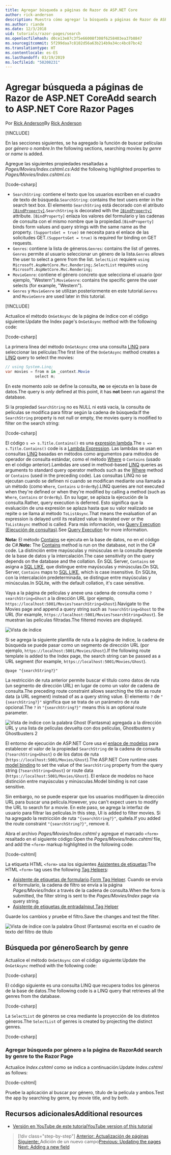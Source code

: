 ```yaml
---
title: Agregar búsqueda a páginas de Razor de ASP.NET Core
author: rick-anderson
description: Muestra cómo agregar la búsqueda a páginas de Razor de ASP.NET Core
ms.author: riande
ms.date: 12/3/2018
uid: tutorials/razor-pages/search
ms.openlocfilehash: d0ce13e87c3f5e66008f308f6258403ea37b8847
ms.sourcegitcommit: 5f299daa7c8102d56a63b214b9a34cc4bc87bc42
ms.translationtype: HT
ms.contentlocale: es-ES
ms.lasthandoff: 03/19/2019
ms.locfileid: "58208231"
---
```

# <a name="add-search-to-aspnet-core-razor-pages"></a><span data-ttu-id="5f522-103">Agregar búsqueda a páginas de Razor de ASP.NET Core</span><span class="sxs-lookup"><span data-stu-id="5f522-103">Add search to ASP.NET Core Razor Pages</span></span>

<span data-ttu-id="5f522-104">Por [Rick Anderson](https://twitter.com/RickAndMSFT)</span><span class="sxs-lookup"><span data-stu-id="5f522-104">By [Rick Anderson](https://twitter.com/RickAndMSFT)</span></span>

[!INCLUDE[](~/includes/rp/download.md)]

<span data-ttu-id="5f522-105">En las secciones siguientes, se ha agregado la función de buscar películas por *género* o *nombre*.</span><span class="sxs-lookup"><span data-stu-id="5f522-105">In the following sections, searching movies by *genre* or *name* is added.</span></span>

<span data-ttu-id="5f522-106">Agregue las siguientes propiedades resaltadas a *Pages/Movies/Index.cshtml.cs*:</span><span class="sxs-lookup"><span data-stu-id="5f522-106">Add the following highlighted properties to *Pages/Movies/Index.cshtml.cs*:</span></span>

[!code-csharp[](razor-pages-start/sample/RazorPagesMovie22/Pages/Movies/Index.cshtml.cs?name=snippet_newProps&highlight=11-999)]

* <span data-ttu-id="5f522-107">`SearchString`: contiene el texto que los usuarios escriben en el cuadro de texto de búsqueda.</span><span class="sxs-lookup"><span data-stu-id="5f522-107">`SearchString`: contains the text users enter in the search text box.</span></span> <span data-ttu-id="5f522-108">El elemento `SearchString` está decorado con el atributo [`[BindProperty]`](/dotnet/api/microsoft.aspnetcore.mvc.bindpropertyattribute).</span><span class="sxs-lookup"><span data-stu-id="5f522-108">`SearchString` is decorated with the [`[BindProperty]`](/dotnet/api/microsoft.aspnetcore.mvc.bindpropertyattribute) attribute.</span></span> <span data-ttu-id="5f522-109">`[BindProperty]` enlaza los valores del formulario y las cadenas de consulta con el mismo nombre que la propiedad.</span><span class="sxs-lookup"><span data-stu-id="5f522-109">`[BindProperty]` binds form values and query strings with the same name as the property.</span></span> <span data-ttu-id="5f522-110">`(SupportsGet = true)` se necesita para el enlace de las solicitudes GET.</span><span class="sxs-lookup"><span data-stu-id="5f522-110">`(SupportsGet = true)` is required for binding on GET requests.</span></span>
* <span data-ttu-id="5f522-111">`Genres`: contiene la lista de géneros.</span><span class="sxs-lookup"><span data-stu-id="5f522-111">`Genres`: contains the list of genres.</span></span> <span data-ttu-id="5f522-112">`Genres` permite al usuario seleccionar un género de la lista.</span><span class="sxs-lookup"><span data-stu-id="5f522-112">`Genres` allows the user to select a genre from the list.</span></span> <span data-ttu-id="5f522-113">`SelectList` requiere `using Microsoft.AspNetCore.Mvc.Rendering;`.</span><span class="sxs-lookup"><span data-stu-id="5f522-113">`SelectList` requires `using Microsoft.AspNetCore.Mvc.Rendering;`</span></span>
* <span data-ttu-id="5f522-114">`MovieGenre`: contiene el género concreto que selecciona el usuario (por ejemplo, "Western").</span><span class="sxs-lookup"><span data-stu-id="5f522-114">`MovieGenre`: contains the specific genre the user selects (for example, "Western").</span></span>
* <span data-ttu-id="5f522-115">`Genres` y `MovieGenre` se utilizan posteriormente en este tutorial.</span><span class="sxs-lookup"><span data-stu-id="5f522-115">`Genres` and `MovieGenre` are used later in this tutorial.</span></span>

[!INCLUDE[](~/includes/bind-get.md)]

<span data-ttu-id="5f522-116">Actualice el método `OnGetAsync` de la página de índice con el código siguiente:</span><span class="sxs-lookup"><span data-stu-id="5f522-116">Update the Index page's `OnGetAsync` method with the following code:</span></span>

[!code-csharp[](razor-pages-start/sample/RazorPagesMovie22/Pages/Movies/Index.cshtml.cs?name=snippet_1stSearch)]

<span data-ttu-id="5f522-117">La primera línea del método `OnGetAsync` crea una consulta [LINQ](/dotnet/csharp/programming-guide/concepts/linq/) para seleccionar las películas:</span><span class="sxs-lookup"><span data-stu-id="5f522-117">The first line of the `OnGetAsync` method creates a [LINQ](/dotnet/csharp/programming-guide/concepts/linq/) query to select the movies:</span></span>

```csharp
// using System.Linq;
var movies = from m in _context.Movie
             select m;
```

<span data-ttu-id="5f522-118">En este momento *solo* se define la consulta, **no** se ejecuta en la base de datos.</span><span class="sxs-lookup"><span data-stu-id="5f522-118">The query is *only* defined at this point, it has **not** been run against the database.</span></span>

<span data-ttu-id="5f522-119">Si la propiedad `SearchString` no es NULL ni está vacía, la consulta de películas se modifica para filtrar según la cadena de búsqueda:</span><span class="sxs-lookup"><span data-stu-id="5f522-119">If the `SearchString` property is not null or empty, the movies query is modified to filter on the search string:</span></span>

[!code-csharp[](razor-pages-start/sample/RazorPagesMovie22/Pages/Movies/Index.cshtml.cs?name=snippet_SearchNull)]

<span data-ttu-id="5f522-120">El código `s => s.Title.Contains()` es una [expresión lambda](/dotnet/csharp/programming-guide/statements-expressions-operators/lambda-expressions).</span><span class="sxs-lookup"><span data-stu-id="5f522-120">The `s => s.Title.Contains()` code is a [Lambda Expression](/dotnet/csharp/programming-guide/statements-expressions-operators/lambda-expressions).</span></span> <span data-ttu-id="5f522-121">Las lambdas se usan en consultas [LINQ](/dotnet/csharp/programming-guide/concepts/linq/) basadas en métodos como argumentos para métodos de operador de consulta estándar, como el método [Where](/dotnet/csharp/programming-guide/concepts/linq/query-syntax-and-method-syntax-in-linq) o `Contains` (usado en el código anterior).</span><span class="sxs-lookup"><span data-stu-id="5f522-121">Lambdas are used in method-based [LINQ](/dotnet/csharp/programming-guide/concepts/linq/) queries as arguments to standard query operator methods such as the [Where](/dotnet/csharp/programming-guide/concepts/linq/query-syntax-and-method-syntax-in-linq) method or `Contains` (used in the preceding code).</span></span> <span data-ttu-id="5f522-122">Las consultas LINQ no se ejecutan cuando se definen ni cuando se modifican mediante una llamada a un método (como `Where`, `Contains` u `OrderBy`).</span><span class="sxs-lookup"><span data-stu-id="5f522-122">LINQ queries are not executed when they're defined or when they're modified by calling a method (such as `Where`, `Contains`  or `OrderBy`).</span></span> <span data-ttu-id="5f522-123">En su lugar, se aplaza la ejecución de la consulta.</span><span class="sxs-lookup"><span data-stu-id="5f522-123">Rather, query execution is deferred.</span></span> <span data-ttu-id="5f522-124">Esto significa que la evaluación de una expresión se aplaza hasta que su valor realizado se repite o se llama al método `ToListAsync`.</span><span class="sxs-lookup"><span data-stu-id="5f522-124">That means the evaluation of an expression is delayed until its realized value is iterated over or the `ToListAsync` method is called.</span></span> <span data-ttu-id="5f522-125">Para más información, vea [Query Execution (Ejecución de consultas)](/dotnet/framework/data/adonet/ef/language-reference/query-execution).</span><span class="sxs-lookup"><span data-stu-id="5f522-125">See [Query Execution](/dotnet/framework/data/adonet/ef/language-reference/query-execution) for more information.</span></span>

<span data-ttu-id="5f522-126">**Nota:** El método [Contains](/dotnet/api/system.data.objects.dataclasses.entitycollection-1.contains) se ejecuta en la base de datos, no en el código de C#.</span><span class="sxs-lookup"><span data-stu-id="5f522-126">**Note:** The [Contains](/dotnet/api/system.data.objects.dataclasses.entitycollection-1.contains) method is run on the database, not in the C# code.</span></span> <span data-ttu-id="5f522-127">La distinción entre mayúsculas y minúsculas en la consulta depende de la base de datos y la intercalación.</span><span class="sxs-lookup"><span data-stu-id="5f522-127">The case sensitivity on the query depends on the database and the collation.</span></span> <span data-ttu-id="5f522-128">En SQL Server, `Contains` se asigna a [SQL LIKE](/sql/t-sql/language-elements/like-transact-sql), que distingue entre mayúsculas y minúsculas.</span><span class="sxs-lookup"><span data-stu-id="5f522-128">On SQL Server, `Contains` maps to [SQL LIKE](/sql/t-sql/language-elements/like-transact-sql), which is case insensitive.</span></span> <span data-ttu-id="5f522-129">En SQLite, con la intercalación predeterminada, se distingue entre mayúsculas y minúsculas.</span><span class="sxs-lookup"><span data-stu-id="5f522-129">In SQLite, with the default collation, it's case sensitive.</span></span>

<span data-ttu-id="5f522-130">Vaya a la página de películas y anexe una cadena de consulta como `?searchString=Ghost` a la dirección URL (por ejemplo, `https://localhost:5001/Movies?searchString=Ghost`).</span><span class="sxs-lookup"><span data-stu-id="5f522-130">Navigate to the Movies page and append a query string such as `?searchString=Ghost` to the URL (for example, `https://localhost:5001/Movies?searchString=Ghost`).</span></span> <span data-ttu-id="5f522-131">Se muestran las películas filtradas.</span><span class="sxs-lookup"><span data-stu-id="5f522-131">The filtered movies are displayed.</span></span>

![Vista de índice](search/_static/ghost.png)

<span data-ttu-id="5f522-133">Si se agrega la siguiente plantilla de ruta a la página de índice, la cadena de búsqueda se puede pasar como un segmento de dirección URL (por ejemplo, `https://localhost:5001/Movies/Ghost`).</span><span class="sxs-lookup"><span data-stu-id="5f522-133">If the following route template is added to the Index page, the search string can be passed as a URL segment (for example, `https://localhost:5001/Movies/Ghost`).</span></span>

```cshtml
@page "{searchString?}"
```

<span data-ttu-id="5f522-134">La restricción de ruta anterior permite buscar el título como datos de ruta (un segmento de dirección URL) en lugar de como un valor de cadena de consulta.</span><span class="sxs-lookup"><span data-stu-id="5f522-134">The preceding route constraint allows searching the title as route data (a URL segment) instead of as a query string value.</span></span>  <span data-ttu-id="5f522-135">El elemento `?` de `"{searchString?}"` significa que se trata de un parámetro de ruta opcional.</span><span class="sxs-lookup"><span data-stu-id="5f522-135">The `?` in `"{searchString?}"` means this is an optional route parameter.</span></span>

![Vista de índice con la palabra Ghost (Fantasma) agregada a la dirección URL y una lista de películas devuelta con dos películas, Ghostbusters y Ghostbusters 2](search/_static/g2.png)

<span data-ttu-id="5f522-137">El entorno de ejecución de ASP.NET Core usa el [enlace de modelos](xref:mvc/models/model-binding) para establecer el valor de la propiedad `SearchString` de la cadena de consulta (`?searchString=Ghost`) o de los datos de ruta (`https://localhost:5001/Movies/Ghost`).</span><span class="sxs-lookup"><span data-stu-id="5f522-137">The ASP.NET Core runtime uses [model binding](xref:mvc/models/model-binding) to set the value of the `SearchString` property from the query string (`?searchString=Ghost`) or route data (`https://localhost:5001/Movies/Ghost`).</span></span> <span data-ttu-id="5f522-138">El enlace de modelos no hace distinción entre mayúsculas y minúsculas.</span><span class="sxs-lookup"><span data-stu-id="5f522-138">Model binding is not case sensitive.</span></span>

<span data-ttu-id="5f522-139">Sin embargo, no se puede esperar que los usuarios modifiquen la dirección URL para buscar una película.</span><span class="sxs-lookup"><span data-stu-id="5f522-139">However, you can't expect users to modify the URL to search for a movie.</span></span> <span data-ttu-id="5f522-140">En este paso, se agrega la interfaz de usuario para filtrar las películas.</span><span class="sxs-lookup"><span data-stu-id="5f522-140">In this step, UI is added to filter movies.</span></span> <span data-ttu-id="5f522-141">Si ha agregado la restricción de ruta `"{searchString?}"`, quítela.</span><span class="sxs-lookup"><span data-stu-id="5f522-141">If you added the route constraint `"{searchString?}"`, remove it.</span></span>

<span data-ttu-id="5f522-142">Abra el archivo *Pages/Movies/Index.cshtml* y agregue el marcado `<form>` resaltado en el siguiente código:</span><span class="sxs-lookup"><span data-stu-id="5f522-142">Open the *Pages/Movies/Index.cshtml* file, and add the `<form>` markup highlighted in the following code:</span></span>

[!code-cshtml[](razor-pages-start/sample/RazorPagesMovie22/Pages/Movies/Index2.cshtml?highlight=14-19&range=1-22)]

<span data-ttu-id="5f522-143">La etiqueta HTML `<form>` usa los siguientes [Asistentes de etiquetas](xref:mvc/views/tag-helpers/intro):</span><span class="sxs-lookup"><span data-stu-id="5f522-143">The HTML `<form>` tag uses the following [Tag Helpers](xref:mvc/views/tag-helpers/intro):</span></span>

* <span data-ttu-id="5f522-144">[Asistente de etiquetas de formulario](xref:mvc/views/working-with-forms#the-form-tag-helper).</span><span class="sxs-lookup"><span data-stu-id="5f522-144">[Form Tag Helper](xref:mvc/views/working-with-forms#the-form-tag-helper).</span></span> <span data-ttu-id="5f522-145">Cuando se envía el formulario, la cadena de filtro se envía a la página *Pages/Movies/Index* a través de la cadena de consulta.</span><span class="sxs-lookup"><span data-stu-id="5f522-145">When the form is submitted, the filter string is sent to the *Pages/Movies/Index* page via query string.</span></span>
* [<span data-ttu-id="5f522-146">Asistente de etiquetas de entrada</span><span class="sxs-lookup"><span data-stu-id="5f522-146">Input Tag Helper</span></span>](xref:mvc/views/working-with-forms#the-input-tag-helper)

<span data-ttu-id="5f522-147">Guarde los cambios y pruebe el filtro.</span><span class="sxs-lookup"><span data-stu-id="5f522-147">Save the changes and test the filter.</span></span>

![Vista de índice con la palabra Ghost (Fantasma) escrita en el cuadro de texto del filtro de título](search/_static/filter.png)

## <a name="search-by-genre"></a><span data-ttu-id="5f522-149">Búsqueda por género</span><span class="sxs-lookup"><span data-stu-id="5f522-149">Search by genre</span></span>

<span data-ttu-id="5f522-150">Actualice el método `OnGetAsync` con el código siguiente:</span><span class="sxs-lookup"><span data-stu-id="5f522-150">Update the `OnGetAsync` method with the following code:</span></span>

[!code-csharp[](razor-pages-start/sample/RazorPagesMovie22/Pages/Movies/Index.cshtml.cs?name=snippet_SearchGenre)]

<span data-ttu-id="5f522-151">El código siguiente es una consulta LINQ que recupera todos los géneros de la base de datos.</span><span class="sxs-lookup"><span data-stu-id="5f522-151">The following code is a LINQ query that retrieves all the genres from the database.</span></span>

[!code-csharp[](razor-pages-start/sample/RazorPagesMovie22/Pages/Movies/Index.cshtml.cs?name=snippet_LINQ)]

<span data-ttu-id="5f522-152">La `SelectList` de géneros se crea mediante la proyección de los distintos géneros.</span><span class="sxs-lookup"><span data-stu-id="5f522-152">The `SelectList` of genres is created by projecting the distinct genres.</span></span>

[!code-csharp[](razor-pages-start/sample/RazorPagesMovie22/Pages/Movies/Index.cshtml.cs?name=snippet_SelectList)]

### <a name="add-search-by-genre-to-the-razor-page"></a><span data-ttu-id="5f522-153">Agregar búsqueda por género a la página de Razor</span><span class="sxs-lookup"><span data-stu-id="5f522-153">Add search by genre to the Razor Page</span></span>

<span data-ttu-id="5f522-154">Actualice *Index.cshtml* como se indica a continuación:</span><span class="sxs-lookup"><span data-stu-id="5f522-154">Update *Index.cshtml* as follows:</span></span>

[!code-cshtml[](razor-pages-start/sample/RazorPagesMovie22/Pages/Movies/IndexFormGenreNoRating.cshtml?highlight=16-18&range=1-26)]

<span data-ttu-id="5f522-155">Pruebe la aplicación al buscar por género, título de la película y ambos.</span><span class="sxs-lookup"><span data-stu-id="5f522-155">Test the app by searching by genre, by movie title, and by both.</span></span>

## <a name="additional-resources"></a><span data-ttu-id="5f522-156">Recursos adicionales</span><span class="sxs-lookup"><span data-stu-id="5f522-156">Additional resources</span></span>

* [<span data-ttu-id="5f522-157">Versión en YouTube de este tutorial</span><span class="sxs-lookup"><span data-stu-id="5f522-157">YouTube version of this tutorial</span></span>](https://youtu.be/4B6pHtdyo08)

> [!div class="step-by-step"]
> <span data-ttu-id="5f522-158">[Anterior: Actualización de páginas](xref:tutorials/razor-pages/da1)
> [Siguiente: ](xref:tutorials/razor-pages/new-field)Adición de un nuevo campo</span><span class="sxs-lookup"><span data-stu-id="5f522-158">[Previous: Updating the pages](xref:tutorials/razor-pages/da1)
[Next: Adding a new field](xref:tutorials/razor-pages/new-field)</span></span>
